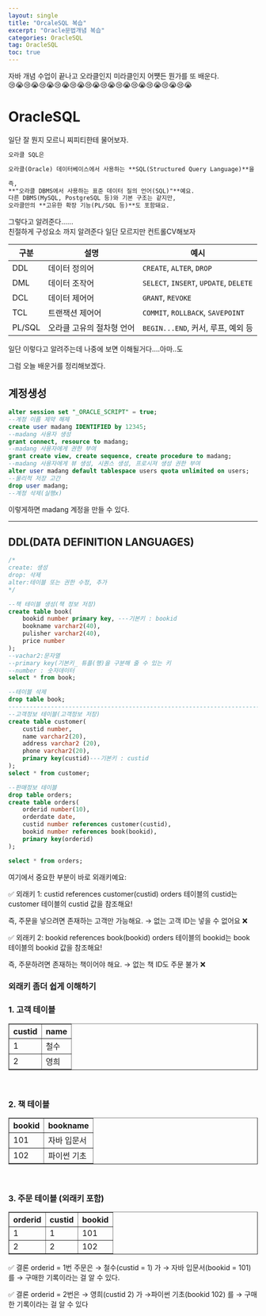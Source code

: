 ```yaml
---
layout: single
title: "OrcaleSQL 복습"
excerpt: "Oracle문법개념 복습"
categories: OracleSQL
tag: OracleSQL
toc: true
---
```


자바 개념 수업이 끝나고 오라클인지 미라클인지 어쩃든 뭔가를 또 배운다.  
😢😭😢😭😢😭😢😭😢😭😢😭😢😭😢😭😢😭😢😭😢😭😢😭

# OracleSQL
일단 잘 뭔지 모르니 찌피티한테 물어보자.  

```markdown
오라클 SQL은

오라클(Oracle) 데이터베이스에서 사용하는 **SQL(Structured Query Language)**을 의미해요.

즉,
**"오라클 DBMS에서 사용하는 표준 데이터 질의 언어(SQL)"**예요.
다른 DBMS(MySQL, PostgreSQL 등)와 기본 구조는 같지만,
오라클만의 **고유한 확장 기능(PL/SQL 등)**도 포함돼요.
```
그렇다고 알려준다......  
친절하게 구성요소 까지 알려준다 일단 모르지만 컨트롤CV해보자

<table>
  <thead>
    <tr>
      <th>구분</th>
      <th>설명</th>
      <th>예시</th>
    </tr>
  </thead>
  <tbody>
    <tr>
      <td>DDL</td>
      <td>데이터 정의어</td>
      <td><code>CREATE</code>, <code>ALTER</code>, <code>DROP</code></td>
    </tr>
    <tr>
      <td>DML</td>
      <td>데이터 조작어</td>
      <td><code>SELECT</code>, <code>INSERT</code>, <code>UPDATE</code>, <code>DELETE</code></td>
    </tr>
    <tr>
      <td>DCL</td>
      <td>데이터 제어어</td>
      <td><code>GRANT</code>, <code>REVOKE</code></td>
    </tr>
    <tr>
      <td>TCL</td>
      <td>트랜잭션 제어어</td>
      <td><code>COMMIT</code>, <code>ROLLBACK</code>, <code>SAVEPOINT</code></td>
    </tr>
    <tr>
      <td>PL/SQL</td>
      <td>오라클 고유의 절차형 언어</td>
      <td><code>BEGIN...END</code>, 커서, 루프, 예외 등</td>
    </tr>
  </tbody>
</table>

일단 이렇다고 알려주는데 나중에 보면 이해될거다....아마..도  

그럼 오늘 배운거를 정리해보겠다.

## 계정생성

```sql
alter session set "_ORACLE_SCRIPT" = true;
--계정 이름 제약 해제
create user madang IDENTIFIED by 12345;
--madang 사용자 생성
grant connect, resource to madang;
--madang 사용자에게 권한 부여
grant create view, create sequence, create procedure to madang;
--madang 사용자에게 뷰 생성, 시퀀스 생성, 프로시져 생성 권한 부여
alter user madang default tablespace users quota unlimited on users;
--물리적 저장 고간
drop user madang;
--계정 삭제(실행x)
```
이렇게하면 madang 계정을 만들 수 있다.

--------------------------------------------------------------

## DDL(DATA DEFINITION LANGUAGES)

```sql
/*
create: 생성
drop: 삭제
alter:테이블 또는 권한 수정, 추가
*/

--책 테이블 생성(책 정보 저장)
create table book(
    bookid number primary key, ---기본키 : bookid
    bookname varchar2(40),
    pulisher varchar2(40),
    price number
);
--vachar2:문자열
--primary key(기본키_ 튜플(행)을 구분해 줄 수 있는 키
--number : 숫자데이터
select * from book;

--테이블 삭제
drop table book;
--------------------------------------------------------------------------------
--고객정보 테이블(고객정보 저장)
create table customer(
    custid number,
    name varchar2(20),
    address varchar2 (20),
    phone varchar2(20),
    primary key(custid)---기본키 : custid
);
select * from customer;

--판매정보 테이블
drop table orders;
create table orders(
    orderid number(10),
    orderdate date,
    custid number references customer(custid),
    bookid number references book(bookid),
    primary key(orderid)
);

select * from orders;
```
여기에서 중요한 부분이 바로 외래키예요:

✅ 외래키 1: custid references customer(custid)
orders 테이블의 custid는
customer 테이블의 custid 값을 참조해요!

즉, 주문을 넣으려면 존재하는 고객만 가능해요.
→ 없는 고객 ID는 넣을 수 없어요 ❌

✅ 외래키 2: bookid references book(bookid)
orders 테이블의 bookid는
book 테이블의 bookid 값을 참조해요!

즉, 주문하려면 존재하는 책이어야 해요.
→ 없는 책 ID도 주문 불가 ❌ 

### 외래키 좀더 쉽게 이해하기

<!-- 1. 고객 테이블 -->
<h3>1. 고객 테이블</h3>
<table border="1">
  <tr>
    <th>custid</th>
    <th>name</th>
  </tr>
  <tr>
    <td>1</td>
    <td>철수</td>
  </tr>
  <tr>
    <td>2</td>
    <td>영희</td>
  </tr>
</table>

<br>

<!-- 2. 책 테이블 -->
<h3>2. 책 테이블</h3>
<table border="1">
  <tr>
    <th>bookid</th>
    <th>bookname</th>
  </tr>
  <tr>
    <td>101</td>
    <td>자바 입문서</td>
  </tr>
  <tr>
    <td>102</td>
    <td>파이썬 기초</td>
  </tr>
</table>

<br>

<!-- 3. 주문 테이블 -->
<h3>3. 주문 테이블 (외래키 포함)</h3>
<table border="1">
  <tr>
    <th>orderid</th>
    <th>custid</th>
    <th>bookid</th>
  </tr>
  <tr>
    <td>1</td>
    <td>1</td>
    <td>101</td>
  </tr>
  <tr>
    <td>2</td>
    <td>2</td>
    <td>102</td>
  </tr>
</table>

✅ 결론
orderid = 1번 주문은
→ 철수(custid = 1) 가
→ 자바 입문서(bookid = 101) 를
→ 구매한 기록이라는 걸 알 수 있다.

✅ 결론
orderid = 2번은
→ 영희(custid 2) 가 
→파이썬 기초(bookid 102) 를
→ 구매한 기록이라는 걸 알 수 있다